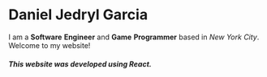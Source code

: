 # Daniel Jedryl Garcia

I am a **Software** **Engineer** and **Game** **Programmer** based in *New* *York* *City*. Welcome to my website!

##### This website was developed using React.